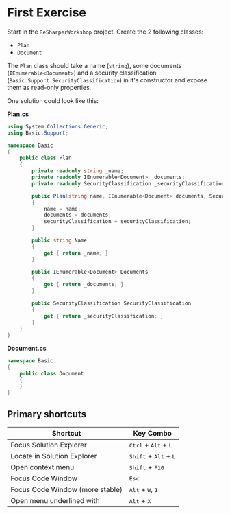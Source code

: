 # First Exercise

Start in the `ReSharperWorkshop` project. Create the 2 following classes:
* `Plan`
* `Document`

The `Plan` class should take a name (`string`), some documents (`IEnumerable<Document>`) and a security
classification (`Basic.Support.SecurityClassification`) in it's constructor and expose them as read-only
properties.

One solution could look like this:

**Plan.cs**

```csharp
using System.Collections.Generic;
using Basic.Support;

namespace Basic
{
	public class Plan
	{
        private readonly string _name;
        private readonly IEnumerable<Document> _documents;
        private readonly SecurityClassification _securityClassification;

        public Plan(string name, IEnumerable<Document> documents, SecurityClassification securityClassification)
        {
            name = name;
            documents = documents;
            securityClassification = securityClassification;
        }

        public string Name
        {
            get { return _name; }
        }

        public IEnumerable<Document> Documents
        {
            get { return _documents; }
        }

        public SecurityClassification SecurityClassification
        {
            get { return _securityClassification; }
        }
    }
}
```

**Document.cs**

```csharp
namespace Basic
{
	public class Document
	{
	}
}
```


## Primary shortcuts

Shortcut | Key Combo
--- | ---
Focus Solution Explorer | <kbd>Ctrl</kbd> + <kbd>Alt</kbd> + <kbd>L</kbd>
Locate in Solution Explorer | <kbd>Shift</kbd> + <kbd>Alt</kbd> + <kbd>L</kbd>
Open context menu | <kbd>Shift</kbd> + <kbd>F10</kbd>
Focus Code Window | <kbd>Esc</kbd>
Focus Code Window (more stable) | <kbd>Alt</kbd> + <kbd>W</kbd>, <kbd>1</kbd>
Open menu underlined with | <kbd>Alt</kbd> + <kbd>X</kbd>